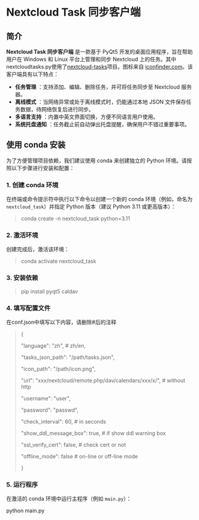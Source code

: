 # Nextcloud Task 同步客户端

## 简介

**Nextcloud Task 同步客户端** 是一款基于 PyQt5 开发的桌面应用程序，旨在帮助用户在 Windows 和 Linux 平台上管理和同步 Nextcloud 上的任务。其中nextcloudtasks.py使用了[nextcloud-tasks](https://github.com/Sinkmanu/nextcloud-tasks)项目。图标来自 [iconfinder.com](https://www.iconfinder.com/search?q=todo&price=free)。该客户端具有以下特点：

* **任务管理** ：支持添加、编辑、删除任务，并可将任务同步至 Nextcloud 服务器。
* **离线模式** ：当网络异常或处于离线模式时，仍能通过本地 JSON 文件保存任务数据，待网络恢复后进行同步。
* **多语言支持** ：内置中英文界面切换，方便不同语言用户使用。
* **系统托盘通知** ：任务截止前自动弹出托盘提醒，确保用户不错过重要事项。

## 使用 conda 安装

为了方便管理项目依赖，我们建议使用 conda 来创建独立的 Python 环境。请按照以下步骤进行安装和配置：

### 1. 创建 conda 环境

在终端或命令提示符中执行以下命令以创建一个新的 conda 环境（例如，命名为 `nextcloud_task`）并指定 Python 版本（建议 Python 3.11 或更高版本）：

> conda create -n nextcloud_task python=3.11

### 2. 激活环境

创建完成后，激活该环境：

> conda activate nextcloud_task

### 3. 安装依赖

> pip install pyqt5 caldav

### 4. 填写配置文件

在conf.json中填写以下内容，请删除#后的注释

> {
>
> "language": "zh", # zh/en,
>
> "tasks_json_path": "/path/tasks.json",
>
> "icon_path": "/path/icon.png",
>
> "url": "xxx/nextcloud/remote.php/dav/calendars/xxx/x/", # without http
>
> "username": "user",
>
> "password": "passwd",
>
> "check_interval": 60, # in seconds
>
> "show_ddl_message_box": true, # if show ddl warning box
>
> "ssl_verify_cert": false, # check cert or not
>
> "offline_mode": false # on-line or off-line mode
>
> }

### 5. 运行程序

在激活的 conda 环境中运行主程序（例如 `main.py`）：

python main.py
